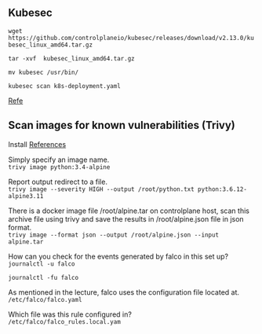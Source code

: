 
## Kubesec 
`wget https://github.com/controlplaneio/kubesec/releases/download/v2.13.0/kubesec_linux_amd64.tar.gz`

`tar -xvf  kubesec_linux_amd64.tar.gz`

`mv kubesec /usr/bin/`

`kubesec scan k8s-deployment.yaml`

[Refe](https://github.com/controlplaneio/kubesec?tab=readme-ov-file#download-kubesec)


## Scan images for known vulnerabilities (Trivy)

Install [References](https://aquasecurity.github.io/trivy/v0.31.3/getting-started/installation/)

Simply specify an image name.\
`trivy image python:3.4-alpine`

Report output redirect to a file.\
`trivy image --severity HIGH --output /root/python.txt python:3.6.12-alpine3.11`

There is a docker image file /root/alpine.tar on controlplane host, scan this archive file using trivy and save the results in /root/alpine.json file in json format.\
`trivy image --format json --output /root/alpine.json --input alpine.tar`

How can you check for the events generated by falco in this set up?\
`journalctl -u falco`

`journalctl -fu falco`

As mentioned in the lecture, falco uses the configuration file located at.\
`/etc/falco/falco.yaml`

Which file was this rule configured in?\
`/etc/falco/falco_rules.local.yam`
